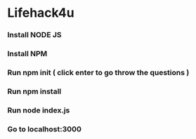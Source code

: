 # Lifehack4u

### Install NODE JS

### Install NPM

### Run npm init ( click enter to go throw the questions )

### Run npm install

### Run node index.js

### Go to localhost:3000
